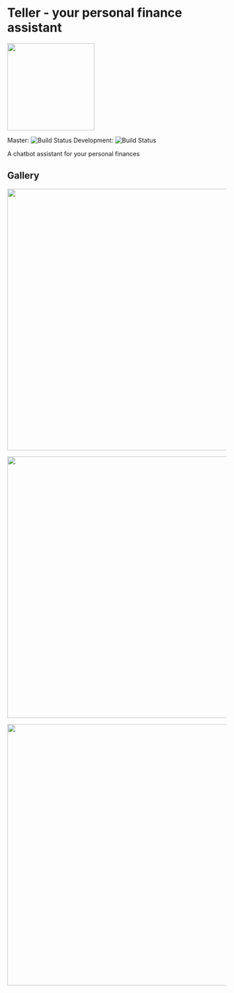 # Teller - your personal finance assistant

<img src="http://i.imgur.com/fuxlaFc.png" width="200">

Master:
![Build Status](https://travis-ci.org/SamKirkiles/Teller.svg?branch=master)
Development:
![Build Status](https://travis-ci.org/SamKirkiles/Teller.svg?branch=development)


A chatbot assistant for your personal finances

## Gallery
<p align="center">
  <img src="https://i.imgur.com/fApimdo.jpg" width="600">
</p>

<p align="center">
  <img src="https://i.imgur.com/GCpMQmQ.jpg" width="600">
</p>

<p align="center">
  <img src="https://i.imgur.com/mOboEri.jpg" width="600">
</p>


